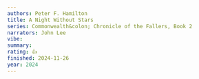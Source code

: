 ```yaml
---
authors: Peter F. Hamilton
title: A Night Without Stars
series: Commonwealth&colon; Chronicle of the Fallers, Book 2
narrators: John Lee
vibe:
summary:
rating: 👍
finished: 2024-11-26
year: 2024
---
```

